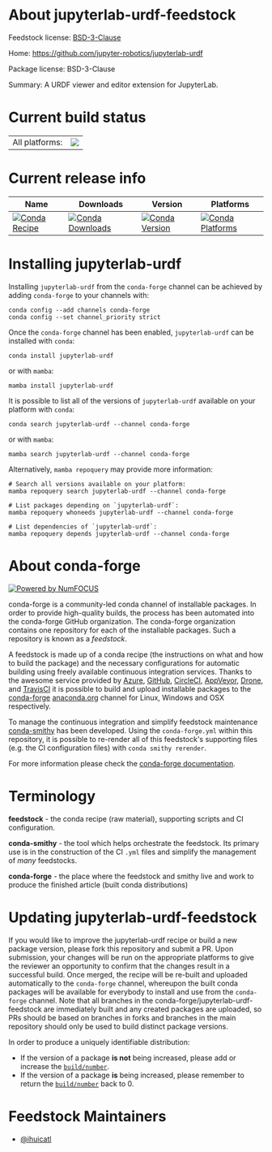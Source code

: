 About jupyterlab-urdf-feedstock
===============================

Feedstock license: [BSD-3-Clause](https://github.com/conda-forge/jupyterlab-urdf-feedstock/blob/main/LICENSE.txt)

Home: https://github.com/jupyter-robotics/jupyterlab-urdf

Package license: BSD-3-Clause

Summary: A URDF viewer and editor extension for JupyterLab.

Current build status
====================


<table><tr><td>All platforms:</td>
    <td>
      <a href="https://dev.azure.com/conda-forge/feedstock-builds/_build/latest?definitionId=16642&branchName=main">
        <img src="https://dev.azure.com/conda-forge/feedstock-builds/_apis/build/status/jupyterlab-urdf-feedstock?branchName=main">
      </a>
    </td>
  </tr>
</table>

Current release info
====================

| Name | Downloads | Version | Platforms |
| --- | --- | --- | --- |
| [![Conda Recipe](https://img.shields.io/badge/recipe-jupyterlab--urdf-green.svg)](https://anaconda.org/conda-forge/jupyterlab-urdf) | [![Conda Downloads](https://img.shields.io/conda/dn/conda-forge/jupyterlab-urdf.svg)](https://anaconda.org/conda-forge/jupyterlab-urdf) | [![Conda Version](https://img.shields.io/conda/vn/conda-forge/jupyterlab-urdf.svg)](https://anaconda.org/conda-forge/jupyterlab-urdf) | [![Conda Platforms](https://img.shields.io/conda/pn/conda-forge/jupyterlab-urdf.svg)](https://anaconda.org/conda-forge/jupyterlab-urdf) |

Installing jupyterlab-urdf
==========================

Installing `jupyterlab-urdf` from the `conda-forge` channel can be achieved by adding `conda-forge` to your channels with:

```
conda config --add channels conda-forge
conda config --set channel_priority strict
```

Once the `conda-forge` channel has been enabled, `jupyterlab-urdf` can be installed with `conda`:

```
conda install jupyterlab-urdf
```

or with `mamba`:

```
mamba install jupyterlab-urdf
```

It is possible to list all of the versions of `jupyterlab-urdf` available on your platform with `conda`:

```
conda search jupyterlab-urdf --channel conda-forge
```

or with `mamba`:

```
mamba search jupyterlab-urdf --channel conda-forge
```

Alternatively, `mamba repoquery` may provide more information:

```
# Search all versions available on your platform:
mamba repoquery search jupyterlab-urdf --channel conda-forge

# List packages depending on `jupyterlab-urdf`:
mamba repoquery whoneeds jupyterlab-urdf --channel conda-forge

# List dependencies of `jupyterlab-urdf`:
mamba repoquery depends jupyterlab-urdf --channel conda-forge
```


About conda-forge
=================

[![Powered by
NumFOCUS](https://img.shields.io/badge/powered%20by-NumFOCUS-orange.svg?style=flat&colorA=E1523D&colorB=007D8A)](https://numfocus.org)

conda-forge is a community-led conda channel of installable packages.
In order to provide high-quality builds, the process has been automated into the
conda-forge GitHub organization. The conda-forge organization contains one repository
for each of the installable packages. Such a repository is known as a *feedstock*.

A feedstock is made up of a conda recipe (the instructions on what and how to build
the package) and the necessary configurations for automatic building using freely
available continuous integration services. Thanks to the awesome service provided by
[Azure](https://azure.microsoft.com/en-us/services/devops/), [GitHub](https://github.com/),
[CircleCI](https://circleci.com/), [AppVeyor](https://www.appveyor.com/),
[Drone](https://cloud.drone.io/welcome), and [TravisCI](https://travis-ci.com/)
it is possible to build and upload installable packages to the
[conda-forge](https://anaconda.org/conda-forge) [anaconda.org](https://anaconda.org/)
channel for Linux, Windows and OSX respectively.

To manage the continuous integration and simplify feedstock maintenance
[conda-smithy](https://github.com/conda-forge/conda-smithy) has been developed.
Using the ``conda-forge.yml`` within this repository, it is possible to re-render all of
this feedstock's supporting files (e.g. the CI configuration files) with ``conda smithy rerender``.

For more information please check the [conda-forge documentation](https://conda-forge.org/docs/).

Terminology
===========

**feedstock** - the conda recipe (raw material), supporting scripts and CI configuration.

**conda-smithy** - the tool which helps orchestrate the feedstock.
                   Its primary use is in the construction of the CI ``.yml`` files
                   and simplify the management of *many* feedstocks.

**conda-forge** - the place where the feedstock and smithy live and work to
                  produce the finished article (built conda distributions)


Updating jupyterlab-urdf-feedstock
==================================

If you would like to improve the jupyterlab-urdf recipe or build a new
package version, please fork this repository and submit a PR. Upon submission,
your changes will be run on the appropriate platforms to give the reviewer an
opportunity to confirm that the changes result in a successful build. Once
merged, the recipe will be re-built and uploaded automatically to the
`conda-forge` channel, whereupon the built conda packages will be available for
everybody to install and use from the `conda-forge` channel.
Note that all branches in the conda-forge/jupyterlab-urdf-feedstock are
immediately built and any created packages are uploaded, so PRs should be based
on branches in forks and branches in the main repository should only be used to
build distinct package versions.

In order to produce a uniquely identifiable distribution:
 * If the version of a package **is not** being increased, please add or increase
   the [``build/number``](https://docs.conda.io/projects/conda-build/en/latest/resources/define-metadata.html#build-number-and-string).
 * If the version of a package **is** being increased, please remember to return
   the [``build/number``](https://docs.conda.io/projects/conda-build/en/latest/resources/define-metadata.html#build-number-and-string)
   back to 0.

Feedstock Maintainers
=====================

* [@ihuicatl](https://github.com/ihuicatl/)

